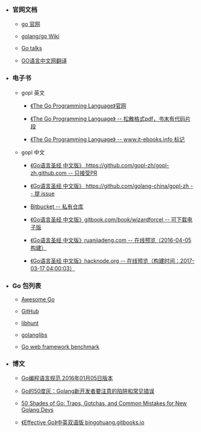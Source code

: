 
+ ### 官网文档

	- [go 官网](https://golang.org)

	- [golang/go Wiki](https://github.com/golang/go/wiki)

	- [Go talks](https://talks.golang.org/)

	- [GO语言中文网翻译](http://docscn.studygolang.com)

+ ### 电子书

	- gopl 英文

		* [《The Go Programming Language》官网](http://www.gopl.io)

		* [《The Go Programming Language》 -- 松散格式pdf，书末有代码片段](https://ebooks-it.org/0134190440-ebook.htm)<br/>

		* [《The Go Programming Language》 -- www.it-ebooks.info 标记](http://download.csdn.net/download/vanridin/9444684)<br/>

	- gopl 中文

		* [《Go语言圣经 中文版》 https://github.com/gopl-zh/gopl-zh.github.com -- 只接受PR](https://github.com/gopl-zh/gopl-zh.github.com)

		* [《Go语言圣经 中文版》 https://github.com/golang-china/gopl-zh -- 提 issue](https://github.com/golang-china/gopl-zh)

		* [Bitbucket -- 私有仓库](https://bitbucket.org/golang-china/gopl-zh/wiki/Home)

		* [《Go语言圣经 中文版》gitbook.com/book/wizardforcel -- 可下载电子版](https://www.gitbook.com/book/wizardforcel/gopl-zh/details)

		* [《Go语言圣经 中文版》ruanjiadeng.com -- 在线预览（2016-04-05构建）](https://docs.ruanjiadeng.com/gopl-zh/)

		* [《Go语言圣经 中文版》hacknode.org -- 在线预览（构建时间：2017-03-17 04:00:03）](https://docs.hacknode.org/gopl-zh/)


+ ### Go 包列表

	- [Awesome Go](http://awesome-go.com/)

	- [GitHub](https://github.com/avelino/awesome-go)

	- [libhunt](https://go.libhunt.com/)

	- [golanglibs](https://golanglibs.com/)

	- [Go web framework benchmark](https://github.com/smallnest/go-web-framework-benchmark)


+ ### 博文

	- [Go编程语言规范 2016年01月05日版本](http://ilovers.sinaapp.com/doc/golang-specification.html)

	- [Go的50度灰：Golang新开发者要注意的陷阱和常见错误](http://colobu.com/2015/09/07/gotchas-and-common-mistakes-in-go-golang/)

	- [50 Shades of Go: Traps, Gotchas, and Common Mistakes for New Golang Devs](http://devs.cloudimmunity.com/gotchas-and-common-mistakes-in-go-golang/)

	- [《Effective Go》中英双语版 bingohuang.gitbooks.io](https://bingohuang.gitbooks.io/effective-go-zh-en/content)

